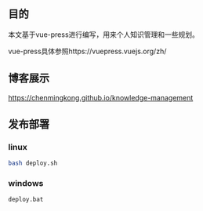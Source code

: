 ## 目的

本文基于vue-press进行编写，用来个人知识管理和一些规划。

vue-press具体参照https://vuepress.vuejs.org/zh/


## 博客展示

https://chenmingkong.github.io/knowledge-management

## 发布部署

### linux

```bash
bash deploy.sh
```

### windows

```bat
deploy.bat
```
